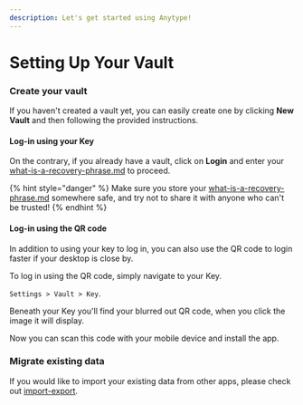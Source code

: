 ```yaml
---
description: Let's get started using Anytype!
---
```


# Setting Up Your Vault

### Create your vault

If you haven't created a vault yet, you can easily create one by clicking **New Vault** and then following the provided instructions.

#### Log-in using your Key

On the contrary, if you already have a vault, click on **Login** and enter your [what-is-a-recovery-phrase.md](../../data-and-security/what-is-a-recovery-phrase.md "mention") to proceed.

{% hint style="danger" %}
Make sure you store your [what-is-a-recovery-phrase.md](../../data-and-security/what-is-a-recovery-phrase.md "mention") somewhere safe, and try not to share it with anyone who can't be trusted!
{% endhint %}

#### Log-in using the QR code

In addition to using your key to log in, you can also use the QR code to login faster if your desktop is close by.

To log in using the QR code, simply navigate to your Key.

`Settings > Vault > Key`.

Beneath your Key you'll find your blurred out QR code, when you click the image it will display.

Now you can scan this code with your mobile device and install the app.

### Migrate existing data

If you would like to import your existing data from other apps, please check out [import-export](../import-export/ "mention").
